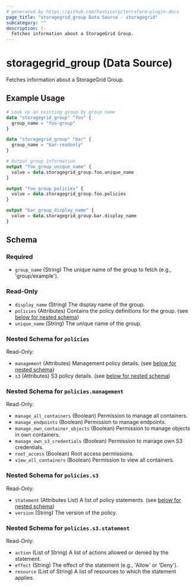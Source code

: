 ```yaml
---
# generated by https://github.com/hashicorp/terraform-plugin-docs
page_title: "storagegrid_group Data Source - storagegrid"
subcategory: ""
description: |-
  Fetches information about a StorageGrid Group.
---
```


# storagegrid_group (Data Source)

Fetches information about a StorageGrid Group.

## Example Usage

```terraform
# Look up an existing group by group name
data "storagegrid_group" "foo" {
  group_name = "foo-group"
}

data "storagegrid_group" "bar" {
  group_name = "bar-readonly"
}

# Output group information
output "foo_group_unique_name" {
  value = data.storagegrid_group.foo.unique_name
}

output "foo_group_policies" {
  value = data.storagegrid_group.foo.policies
}

output "bar_group_display_name" {
  value = data.storagegrid_group.bar.display_name
}
```

<!-- schema generated by tfplugindocs -->
## Schema

### Required

- `group_name` (String) The unique name of the group to fetch (e.g., 'group/example').

### Read-Only

- `display_name` (String) The display name of the group.
- `policies` (Attributes) Contains the policy definitions for the group. (see [below for nested schema](#nestedatt--policies))
- `unique_name` (String) The unique name of the group.

<a id="nestedatt--policies"></a>
### Nested Schema for `policies`

Read-Only:

- `management` (Attributes) Management policy details. (see [below for nested schema](#nestedatt--policies--management))
- `s3` (Attributes) S3 policy details. (see [below for nested schema](#nestedatt--policies--s3))

<a id="nestedatt--policies--management"></a>
### Nested Schema for `policies.management`

Read-Only:

- `manage_all_containers` (Boolean) Permission to manage all containers.
- `manage_endpoints` (Boolean) Permission to manage endpoints.
- `manage_own_container_objects` (Boolean) Permission to manage objects in own containers.
- `manage_own_s3_credentials` (Boolean) Permission to manage own S3 credentials.
- `root_access` (Boolean) Root access permissions.
- `view_all_containers` (Boolean) Permission to view all containers.


<a id="nestedatt--policies--s3"></a>
### Nested Schema for `policies.s3`

Read-Only:

- `statement` (Attributes List) A list of policy statements. (see [below for nested schema](#nestedatt--policies--s3--statement))
- `version` (String) The version of the policy.

<a id="nestedatt--policies--s3--statement"></a>
### Nested Schema for `policies.s3.statement`

Read-Only:

- `action` (List of String) A list of actions allowed or denied by the statement.
- `effect` (String) The effect of the statement (e.g., 'Allow' or 'Deny').
- `resource` (List of String) A list of resources to which the statement applies.

